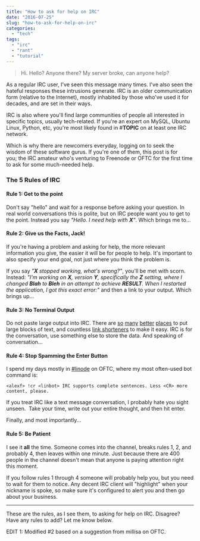 ```yaml
---
title: "How to ask for help on IRC"
date: "2016-07-25"
slug: "how-to-ask-for-help-on-irc"
categories: 
  - "tech"
tags: 
  - "irc"
  - "rant"
  - "tutorial"
---
```


> Hi. Hello? Anyone there? My server broke, can anyone help?

As a regular IRC user, I've seen this message many times. I've also seen the hateful responses these intrusions generate. IRC is an older communication form (relative to the Internet), mostly inhabited by those who've used it for decades, and are set in their ways.

IRC is also where you'll find large communities of people all interested in specific topics, usually tech-related. If you're an expert on MySQL, Ubuntu Linux, Python, etc, you're most likely found in #**TOPIC** on at least one IRC network.

Which is why there are newcomers everyday, logging on to seek the wisdom of these software gurus. If you're one of them, this post is for you; the IRC amateur who's venturing to Freenode or OFTC for the first time to ask for some much-needed help. <!-- truncate -->

### The 5 Rules of IRC

#### Rule 1: Get to the point

Don't say "hello" and wait for a response before asking your question. In real world conversations this is polite, but on IRC people want you to get to the point. Instead you say _"Hello. I need help with **X**"_. Which brings me to...

#### Rule 2: Give us the Facts, Jack!

If you're having a problem and asking for help, the more relevant information you give, the easier it will be for people to help. It's important to also specify your end goal, not just where you think the problem is.

If you say _"**_X_** stopped working, what's wrong?"_, you'll be met with scorn. Instead: _"I'm working on **X**, version **Y**, specifically the **Z** setting, where I changed **Blah** to **Bleh** in an attempt to achieve **RESULT**. When I restarted the application, I got this exact error:"_ and then a link to your output. Which brings up...

#### Rule 3: No Terminal Output

Do not paste large output into IRC. There are [so](https://gist.github.com/) [many](https://vomitb.in/) [better](http://pastebin.com/) [places](http://sprunge.us/) to put large blocks of text, and countless [link shorteners](http://krl.io/) to make it easy. IRC is for the conversation, use something else to store the data. And speaking of conversation...

#### Rule 4: Stop Spamming the Enter Button

I spend my days mostly in [#linode](https://webchat.oftc.net/?channels=linode) on OFTC, where my most often-used bot command is:

```
<alexf> !cr <linbot> IRC supports complete sentences. Less <CR> more content, please.
```

If you treat IRC like a text message conversation, I probably hate you sight unseen.  Take your time, write out your entire thought, and then hit enter.

Finally, and most importantly...

#### Rule 5: Be Patient

I see it **all** the time. Someone comes into the channel, breaks rules 1, 2, and probably 4, then leaves within one minute. Just because there are 400 people in the channel doesn't mean that anyone is paying attention right this moment.

If you follow rules 1 through 4 someone will probably help you, but you need to wait for them to notice. Any decent IRC client will "highlight" when your nickname is spoke, so make sure it's configured to alert you and then go about your business.

* * *

These are the rules, as I see them, to asking for help on IRC. Disagree? Have any rules to add? Let me know below.

EDIT 1: Modified #2 based on a suggestion from millisa on OFTC.
